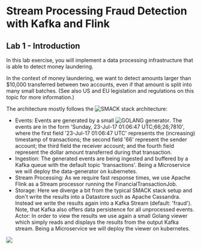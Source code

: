 # Stream Processing Fraud Detection with Kafka and Flink

## Lab 1 - Introduction

In this lab exercise, you will implement a data processing infrastructure that is able to detect money laundering. 

In the context of money laundering, we want to detect amounts larger than $10,000 transferred between two accounts, even if that amount is split into many small batches. (See also US and EU legislation and regulations on this topic for more information.)

The architecture mostly follows the ![SMACK stack architecture](https://mesosphere.com/blog/smack-stack-new-lamp-stack/):

- Events: Events are generated by a small ![GOLANG generator](https://github.com/dcos/demos/blob/master/flink/1.11/generator/generator.go). The events are in the form 'Sunday, 23-Jul-17 01:06:47 UTC;66;26;7810', where the first field '23-Jul-17 01:06:47 UTC' represents the (increasing) timestamp of transactions; the second field '66' represent the sender account; the third field the receiver account; and the fourth field represent the dollar amount transferred during that transaction.
- Ingestion: The generated events are being ingested and buffered by a Kafka queue with the default topic 'transactions'. Being a Microservice we will deploy the data-generator on kubernetes.
- Stream Processing: As we require fast response times, we use Apache Flink as a Stream processor running the FinancialTransactionJob.
- Storage: Here we diverge a bit from the typical SMACK stack setup and don't write the results into a Datastore such as Apache Cassandra. Instead we write the results again into a Kafka Stream (default: 'fraud'). Note, that Kafka also offers data persistence for all unprocessed events.
Actor: In order to view the results we use again a small Golang viewer which simply reads and displays the results from the output Kafka stream. Being a Microservice we will deploy the viewer on kubernetes.


![](https://github.com/dcos/demos/blob/master/flink-k8s/1.11/img/kafka-flink-arch.png)

